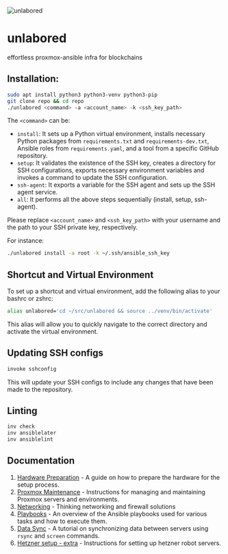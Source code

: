 ![unlabored](https://github.com/rotkonetworks/unlabored/assets/15621959/8c057833-e22b-4dfd-a92b-20adc9b929ec)
# unlabored
effortless proxmox-ansible infra for blockchains

## Installation:
```bash
sudo apt install python3 python3-venv python3-pip
git clone repo && cd repo
./unlabored <command> -a <account_name> -k <ssh_key_path>
```
The `<command>` can be:

- ```install```: It sets up a Python virtual environment, installs necessary Python packages from `requirements.txt` and `requirements-dev.txt`, Ansible roles from `requirements.yaml`, and a tool from a specific GitHub repository.
- ```setup```: It validates the existence of the SSH key, creates a directory for SSH configurations, exports necessary environment variables and invokes a command to update the SSH configuration.
- ```ssh-agent```: It exports a variable for the SSH agent and sets up the SSH agent service.
- ```all```: It performs all the above steps sequentially (install, setup, ssh-agent).

Please replace `<account_name>` and `<ssh_key_path>` with your username and the path to your SSH private key, respectively.

For instance:
```bash
./unlabored install -a root -k ~/.ssh/ansible_ssh_key
```


## Shortcut and Virtual Environment
To set up a shortcut and virtual environment, add the following alias to your bashrc or zshrc:
```bash
alias unlabored='cd ~/src/unlabored && source ../venv/bin/activate'
```
This alias will allow you to quickly navigate to the correct directory and activate the virtual environment.

## Updating SSH configs
```bash
invoke sshconfig
```
This will update your SSH configs to include any changes that have been made to the repository.

## Linting
```bash
inv check
inv ansiblelater
inv ansiblelint
```

## Documentation

1. [Hardware Preparation](docs/hardware-setup.md) - A guide on how to prepare the hardware for the setup process.
2. [Proxmox Maintenance](docs/proxmox-setup.md) - Instructions for managing and maintaining Proxmox servers and environments.
3. [Networking](docs/networking.md) - Thinking networking and firewall solutions
4. [Playbooks](docs/playbooks.md) - An overview of the Ansible playbooks used for various tasks and how to execute them.
5. [Data Sync](docs/data-sync.md) - A tutorial on synchronizing data between servers using `rsync` and `screen` commands.
6. [Hetzner setup - extra](docs/hetzner-setup.md) - Instructions for setting up hetzner robot servers.
